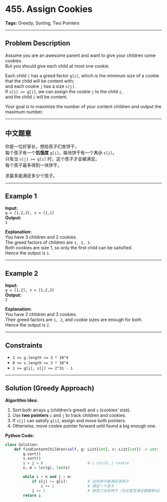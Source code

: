 # 455. Assign Cookies  
**Tags:** Greedy, Sorting, Two Pointers  

---

## Problem Description  

Assume you are an awesome parent and want to give your children some cookies.  
But you should give each child at most one cookie.

Each child `i` has a greed factor `g[i]`, which is the minimum size of a cookie that the child will be content with;  
and each cookie `j` has a size `s[j]`.  
If `s[j] >= g[i]`, we can assign the cookie `j` to the child `i`,  
and the child `i` will be content.  

Your goal is to maximize the number of your content children and output the maximum number.

---

## 中文题意  

你是一位好家长，想给孩子们发饼干。  
每个孩子有一个**饥饿度** `g[i]`，每块饼干有一个**大小** `s[j]`。  
只有当 `s[j] >= g[i]` 时，这个孩子才会被满足。  
每个孩子最多得到一块饼干。  

求最多能满足多少个孩子。

---

## Example 1  

**Input:**  
`g = [1,2,3], s = [1,1]`  
**Output:**  
`1`  

**Explanation:**  
You have 3 children and 2 cookies.  
The greed factors of children are `1, 2, 3`.  
Both cookies are size 1, so only the first child can be satisfied.  
Hence the output is `1`.

---

## Example 2  

**Input:**  
`g = [1,2], s = [1,2,3]`  
**Output:**  
`2`  

**Explanation:**  
You have 2 children and 3 cookies.  
Their greed factors are `1, 2`, and cookie sizes are enough for both.  
Hence the output is `2`.

---

## Constraints  

- `1 <= g.length <= 3 * 10^4`  
- `0 <= s.length <= 3 * 10^4`  
- `1 <= g[i], s[j] <= 2^31 - 1`

---

## Solution (Greedy Approach)  

**Algorithm Idea:**  
1. Sort both arrays `g` (children’s greed) and `s` (cookies’ size).  
2. Use **two pointers** `i` and `j` to track children and cookies.  
3. If `s[j]` can satisfy `g[i]`, assign and move both pointers.  
4. Otherwise, move cookie pointer forward until found a big enough one.  

**Python Code:**  

```python
class Solution:
    def findContentChildren(self, g: List[int], s: List[int]) -> int:
        g.sort()
        s.sort()
        i = j = 0                    # i child，j cookie
        n, m = len(g), len(s)

        while i < n and j < m:
            if s[j] >= g[i]:         # 这块饼干能满足该孩子
                i += 1               # 满足一个孩子
            j += 1                   # 使用了这块饼干（无论是否满足都要移动）
        return i
